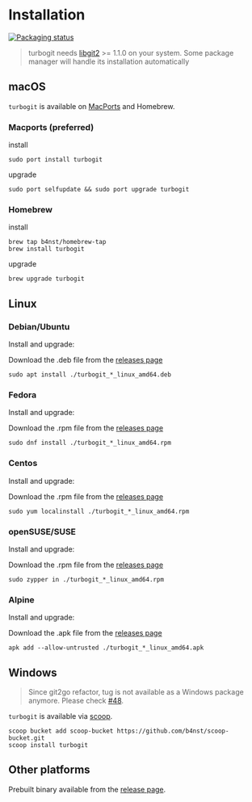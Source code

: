 # Installation

[![Packaging status](https://repology.org/badge/vertical-allrepos/turbogit.svg)](https://repology.org/project/turbogit/versions)

> turbogit needs [libgit2](https://github.com/libgit2/libgit2) >= 1.1.0 on your system.
> Some package manager will handle its installation automatically

## macOS

`turbogit` is available on [MacPorts](https://www.macports.org/install.php) and Homebrew.

### Macports (preferred)

install

```shell
sudo port install turbogit
```

upgrade

```shell
sudo port selfupdate && sudo port upgrade turbogit
```

### Homebrew

install

```shell
brew tap b4nst/homebrew-tap
brew install turbogit
```

upgrade

```shell
brew upgrade turbogit
```

## Linux

### Debian/Ubuntu

Install and upgrade:

Download the .deb file from the [releases page](https://github.com/b4nst/turbogit/releases/latest)

```shell
sudo apt install ./turbogit_*_linux_amd64.deb
```

### Fedora

Install and upgrade:

Download the .rpm file from the [releases page](https://github.com/b4nst/turbogit/releases/latest)

```shell
sudo dnf install ./turbogit_*_linux_amd64.rpm
```

### Centos

Install and upgrade:

Download the .rpm file from the [releases page](https://github.com/b4nst/turbogit/releases/latest)

```shell
sudo yum localinstall ./turbogit_*_linux_amd64.rpm
```

### openSUSE/SUSE

Install and upgrade:

Download the .rpm file from the [releases page](https://github.com/b4nst/turbogit/releases/latest)

```shell
sudo zypper in ./turbogit_*_linux_amd64.rpm
```

### Alpine

Install and upgrade:

Download the .apk file from the [releases page](https://github.com/b4nst/turbogit/releases/latest)

```shell
apk add --allow-untrusted ./turbogit_*_linux_amd64.apk
```

## Windows

> Since git2go refactor, tug is not available as a Windows package anymore.
> Please check [#48](https://github.com/b4nst/turbogit/issues/48).

`turbogit` is available via [scoop](https://scoop.sh).

```shell
scoop bucket add scoop-bucket https://github.com/b4nst/scoop-bucket.git
scoop install turbogit
```

## Other platforms

Prebuilt binary available from the [release page](https://github.com/b4nst/turbogit/releases/latest).
